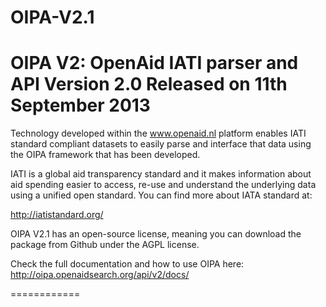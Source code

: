 OIPA-V2.1
=========


OIPA V2: OpenAid IATI parser and API Version 2.0 Released on 11th September 2013
============

Technology developed within the www.openaid.nl platform enables IATI standard compliant datasets to easily parse and 
interface that data using the OIPA framework that has been developed. 

IATI is a global aid transparency standard and it makes information about aid spending easier to access, 
re-use and understand the underlying data using a unified open standard. You can find more about IATA standard at: 

http://iatistandard.org/

OIPA V2.1 has an open-source license, meaning you can download the package from Github under the AGPL license. 

Check the full documentation and how to use OIPA here: http://oipa.openaidsearch.org/api/v2/docs/

============
